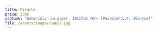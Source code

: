 ```yaml
---
title: Miracle
price: 350€
caption: "Watercolor on paper, 19x27cm <br> (Passepartout: 30x40cm)" 
file: /assets/images/bunt7.jpg
---
```

